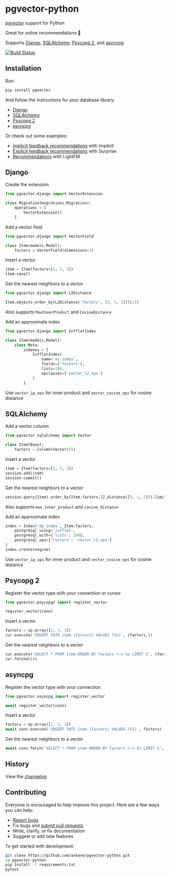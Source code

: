 # pgvector-python

[pgvector](https://github.com/ankane/pgvector) support for Python

Great for online recommendations :tada:

Supports [Django](https://github.com/django/django), [SQLAlchemy](https://github.com/sqlalchemy/sqlalchemy), [Psycopg 2](https://github.com/psycopg/psycopg2), and [asyncpg](https://github.com/MagicStack/asyncpg)

[![Build Status](https://github.com/ankane/pgvector-python/workflows/build/badge.svg?branch=master)](https://github.com/ankane/pgvector-python/actions)

## Installation

Run:

```sh
pip install pgvector
```

And follow the instructions for your database library:

- [Django](#django)
- [SQLAlchemy](#sqlalchemy)
- [Psycopg 2](#psycopg-2)
- [asyncpg](#asyncpg)

Or check out some examples:

- [Implicit feedback recommendations](examples/implicit_recs.py) with Implicit
- [Explicit feedback recommendations](examples/surprise_recs.py) with Surprise
- [Recommendations](examples/lightfm_recs.py) with LightFM

## Django

Create the extension

```python
from pgvector.django import VectorExtension

class Migration(migrations.Migration):
    operations = [
        VectorExtension()
    ]
```

Add a vector field

```python
from pgvector.django import VectorField

class Item(models.Model):
    factors = VectorField(dimensions=3)
```

Insert a vector

```python
item = Item(factors=[1, 2, 3])
item.save()
```

Get the nearest neighbors to a vector

```python
from pgvector.django import L2Distance

Item.objects.order_by(L2Distance('factors', [3, 1, 2]))[:5]
```

Also supports `MaxInnerProduct` and `CosineDistance`

Add an approximate index

```python
from pgvector.django import IvfflatIndex

class Item(models.Model):
    class Meta:
        indexes = [
            IvfflatIndex(
                name='my_index',
                fields=['factors'],
                lists=100,
                opclasses=['vector_l2_ops']
            )
        ]
```

Use `vector_ip_ops` for inner product and `vector_cosine_ops` for cosine distance

## SQLAlchemy

Add a vector column

```python
from pgvector.sqlalchemy import Vector

class Item(Base):
    factors = Column(Vector(3))
```

Insert a vector

```python
item = Item(factors=[1, 2, 3])
session.add(item)
session.commit()
```

Get the nearest neighbors to a vector

```python
session.query(Item).order_by(Item.factors.l2_distance([3, 1, 2])).limit(5).all()
```

Also supports `max_inner_product` and `cosine_distance`

Add an approximate index

```python
index = Index('my_index', Item.factors,
    postgresql_using='ivfflat',
    postgresql_with={'lists': 100},
    postgresql_ops={'factors': 'vector_l2_ops'}
)
index.create(engine)
```

Use `vector_ip_ops` for inner product and `vector_cosine_ops` for cosine distance

## Psycopg 2

Register the vector type with your connection or cursor

```python
from pgvector.psycopg2 import register_vector

register_vector(conn)
```

Insert a vector

```python
factors = np.array([1, 2, 3])
cur.execute('INSERT INTO item (factors) VALUES (%s)', (factors,))
```

Get the nearest neighbors to a vector

```python
cur.execute('SELECT * FROM item ORDER BY factors <-> %s LIMIT 5', (factors,))
cur.fetchall()
```

## asyncpg

Register the vector type with your connection

```python
from pgvector.asyncpg import register_vector

await register_vector(conn)
```

Insert a vector

```python
factors = np.array([1, 2, 3])
await conn.execute('INSERT INTO item (factors) VALUES (%1)', factors)
```

Get the nearest neighbors to a vector

```python
await conn.fetch('SELECT * FROM item ORDER BY factors <-> $1 LIMIT 5', factors)
```

## History

View the [changelog](https://github.com/ankane/pgvector-python/blob/master/CHANGELOG.md)

## Contributing

Everyone is encouraged to help improve this project. Here are a few ways you can help:

- [Report bugs](https://github.com/ankane/pgvector-python/issues)
- Fix bugs and [submit pull requests](https://github.com/ankane/pgvector-python/pulls)
- Write, clarify, or fix documentation
- Suggest or add new features

To get started with development:

```sh
git clone https://github.com/ankane/pgvector-python.git
cd pgvector-python
pip install -r requirements.txt
pytest
```
